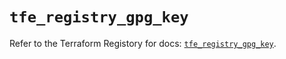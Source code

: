 # `tfe_registry_gpg_key`

Refer to the Terraform Registory for docs: [`tfe_registry_gpg_key`](https://registry.terraform.io/providers/hashicorp/tfe/0.51.0/docs/resources/registry_gpg_key).
